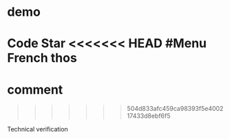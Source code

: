 # demo
Code Star
<<<<<<< HEAD
#Menu
French thos
=======
# comment
>>>>>>> 504d833afc459ca98393f5e400217433d8ebf6f5

Technical verification
